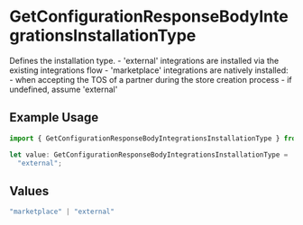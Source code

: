 # GetConfigurationResponseBodyIntegrationsInstallationType

Defines the installation type. - 'external' integrations are installed via the existing integrations flow - 'marketplace' integrations are natively installed: - when accepting the TOS of a partner during the store creation process - if undefined, assume 'external'

## Example Usage

```typescript
import { GetConfigurationResponseBodyIntegrationsInstallationType } from "@vercel/sdk/models/getconfigurationop.js";

let value: GetConfigurationResponseBodyIntegrationsInstallationType =
  "external";
```

## Values

```typescript
"marketplace" | "external"
```